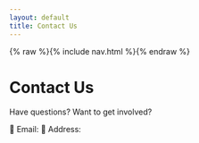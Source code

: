 ```yaml
---
layout: default
title: Contact Us
---
```


{% raw %}{% include nav.html %}{% endraw %}

# Contact Us

Have questions? Want to get involved?

📧 Email:
📍 Address:
